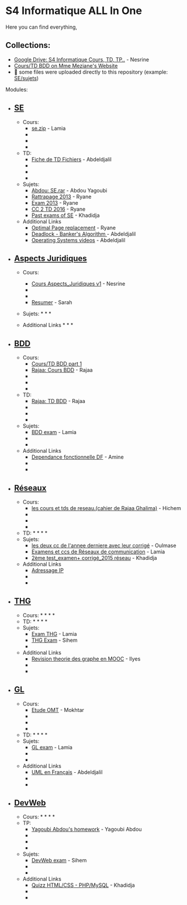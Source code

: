 # S4 Informatique ALL In One
Here you can find everything,

## Collections:
* [Google Drive: S4 Informatique Cours, TD, TP..](https://www.facebook.com/groups/391795971018696/permalink/427959964068963/) - Nesrine
* [Cours/TD BDD on Mme Meziane's Website](https://sites.google.com/site/inforanbdd)
* :rotating_light: some files were uploaded directly to this repository (example: [SE/sujets](https://github.com/Fcmam5/awsome-igmo-informatique/tree/master/SE/sujets))

Modules:
* ## [SE]()
  * Cours:
    * [se.zip](https://www.facebook.com/groups/391795971018696/466370266894599/) - Lamia
    *
    *
    *
  * TD:
    * [Fiche de TD Fichiers](https://www.facebook.com/groups/391795971018696/465529036978722/) - Abdeldjalil
    *
    *
    *
  * Sujets:
    * [Abdou: SE.rar](https://www.facebook.com/groups/391795971018696/465139307017695/) - Abdou Yagoubi
    * [Rattrapage 2013](https://www.facebook.com/groups/391795971018696/464616010403358/) - Ryane
    * [Exam 2013](https://www.facebook.com/groups/391795971018696/464615817070044/) - Ryane
    * [CC 2 TD 2016](https://www.facebook.com/groups/391795971018696/464615703736722/) - Ryane
    * [Past exams of SE](https://www.facebook.com/groups/391795971018696/permalink/461397697391856/) - Khadidja
  * Additional Links
    * [Optimal Page replacement](https://www.youtube.com/watch?v=XmdgDHhx0fg&ab_channel=TechXArena) - Ryane
    * [
Deadlock - Banker's Algorithm
](https://www.youtube.com/watch?v=w0LwGqffUkg) - Abdeldjalil
    * [Operating Systems videos](https://www.youtube.com/playlist?list=PLW1OMpQZxu7xN327CJXp3CsLoNo8eco0l) - Abdeldjalil


* ## [Aspects Juridiques]()
  * Cours:
    * [Cours Aspects_Juridiques v1](https://www.facebook.com/groups/391795971018696/435750643289895/) - Nesrine
    * 
    * 
    * [Resumer](https://drive.google.com/drive/folders/0B0Fv9X0lrjMTT2xMei1pdHFRTzA) - Sarah 

  * Sujets:
    *
    *
    *
  * Additional Links
    *
    *
    *


* ## [BDD]()
  * Cours:
    * [Cours/TD BDD part 1](https://sites.google.com/site/inforanbdd)
    * [Rajaa: Cours BDD](https://www.facebook.com/groups/391795971018696/permalink/465534273644865/) - Rajaa
    *
    *
    *
  * TD:
    * [Rajaa: TD BDD](https://www.facebook.com/groups/391795971018696/permalink/465534570311502/) - Rajaa
    *
    *
    *
  * Sujets:
    * [BDD exam](https://www.facebook.com/groups/391795971018696/permalink/464414217090204/) - Lamia
    *
    *
  * Additional Links
    * [Dependance fonctionnelle DF](http://www.lsis.org/sellamis/CBD%20S3.pdf) - Amine
    *
    *

* ## [Réseaux]()
  * Cours:
    * [les cours et tds de reseau.(cahier de Rajaa Ghalima)](https://www.facebook.com/groups/391795971018696/465708890294070/) - Hichem
    *
    *
    *
  * TD:
    *
    *
    *
    *
  * Sujets:
    * [les deux cc de l'annee derniere avec leur corrigé](https://www.facebook.com/groups/391795971018696/465471150317844/) - Oulmase
    * [Examens et ccs de Réseaux de communication](https://www.facebook.com/groups/391795971018696/permalink/464411693757123/) - Lamia
    * [2ème test_examen+ corrigé_2015 réseau](https://www.facebook.com/groups/391795971018696/461396487391977/) - Khadidja
  * Additional Links
    * [Adressage IP](https://www.youtube.com/watch?v=cF6o2Uq_gWg)
    *
    *

* ## [THG]()
  * Cours:
    *
    *
    *
    *
  * TD:
    *
    *
    *
    *
  * Sujets:
    * [Exam THG](https://www.facebook.com/groups/391795971018696/permalink/464410267090599/) - Lamia
    * [THG Exam](https://www.facebook.com/groups/391795971018696/permalink/464891957042430/) - Sihem
    *
  * Additional Links
    * [Revision theorie des graphe en MOOC](https://www.facebook.com/groups/391795971018696/permalink/466124713585821/) - Ilyes
    *
    *


* ## [GL]()
  * Cours:
    * [Etude OMT](https://www.facebook.com/groups/391795971018696/461303504067942/) - Mokhtar
    *
    *
    *
  * TD:
    *
    *
    *
    *
  * Sujets:
    * [GL exam](https://www.facebook.com/groups/391795971018696/permalink/464423283755964/) - Lamia
    *
    *
  * Additional Links
    * [UML en Français](http://uml.free.fr) - Abdeldjalil
    *
    *


* ## [DevWeb]()
  * Cours:
    *
    *
    *
    *
  * TP:
    * [Yagoubi Abdou's homework](https://www.facebook.com/groups/391795971018696/446053262259633/) - Yagoubi Abdou
    *
    *
    *
  * Sujets:
    * [DevWeb exam](https://www.facebook.com/groups/391795971018696/permalink/464892170375742/) - Sihem
    *
    *
  * Additional Links
    * [Quizz HTML/CSS - PHP/MySQL](http://www.qcmquiz.com/QUESTIONNAIRES/QCM-Langage-Informatique-HTML5-CSS3.php) - Khadidja
    *
    *
